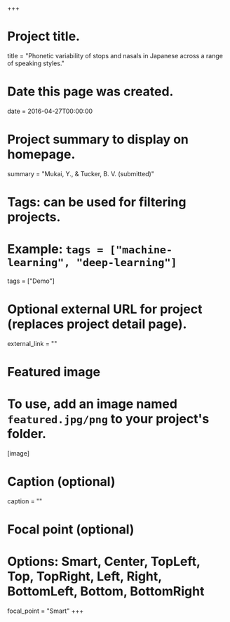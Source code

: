 +++
# Project title.
title = "Phonetic variability of stops and nasals in Japanese across a range of speaking styles."

# Date this page was created.
date = 2016-04-27T00:00:00

# Project summary to display on homepage.
summary = "Mukai, Y., & Tucker, B. V. (submitted)"

# Tags: can be used for filtering projects.
# Example: `tags = ["machine-learning", "deep-learning"]`
tags = ["Demo"]

# Optional external URL for project (replaces project detail page).
external_link = ""

# Featured image
# To use, add an image named `featured.jpg/png` to your project's folder.
[image]
  # Caption (optional)
  caption = ""

  # Focal point (optional)
  # Options: Smart, Center, TopLeft, Top, TopRight, Left, Right, BottomLeft, Bottom, BottomRight
  focal_point = "Smart"
+++
